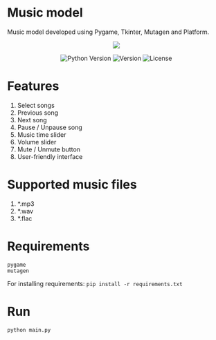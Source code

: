 # Music model

Music model developed using Pygame, Tkinter, Mutagen and Platform.

<p align="center">
      <img src="https://i.ibb.co/n8gPkwk/2023-09-27-00-38-44.png">
</p>

<p align="center">
   <img src="https://img.shields.io/badge/Python_Version-3.10-8A2BE2" alt="Python Version">
   <img src="https://img.shields.io/badge/Version-v1.0-blue" alt="Version">
   <img src="https://img.shields.io/badge/License-MIT-success" alt="License">
</p>

# Features

1. Select songs
2. Previous song
3. Next song
4. Pause / Unpause song
5. Music time slider
6. Volume slider
7. Mute / Unmute button
8. User-friendly interface

# Supported music files

1. \*.mp3
2. \*.wav
3. \*.flac

# Requirements

```
pygame
mutagen
```

For installing requirements: `pip install -r requirements.txt`

# Run

```
python main.py
```
